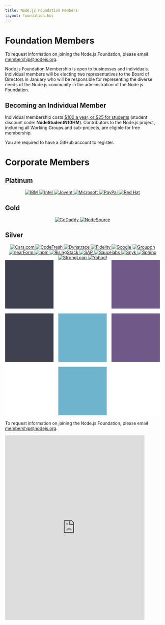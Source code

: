 ```yaml
---
title: Node.js Foundation Members
layout: foundation.hbs
---
```

# Foundation Members

To request information on joining the Node.js Foundation, please email
[membership@nodejs.org](mailto:membership@nodejs.org).

Node.js Foundation Membership is open to businesses and individuals. Individual members will be electing two representatives to the Board of Directors in January who will be responsible for representing the diverse needs of the Node.js community in the administration of the Node.js Foundation.

## Becoming an Individual Member

Individual membership costs [$100 a year, or $25 for students](https://identity.linuxfoundation.org/user?destination=pid/99) (student discount code: **NodeStudentN10HM**). Contributors to the Node.js project, including all Working Groups and sub-projects, are eligible for free membership.

You are required to have a GitHub account to register.

# Corporate Members
## Platinum

<div style="text-align:center;">
<a target="_new" class="imagelink" href="http://ibm.com">
  <img alt="IBM" class="memberlogo" src="/static/images/foundation/ibmLogo.png" />
</a>
<a target="_new" class="imagelink" href="http://intel.com">
  <img alt="Intel" class="memberlogo" src="/static/images/foundation/intelLogo.png" />
</a>
<a target="_new" class="imagelink" href="//joyent.com">
  <img alt="Joyent" class="memberlogo" src="/static/images/foundation/joyentLogo.svg" />
</a>
<a target="_new" class="imagelink" href="//microsoft.com">
  <img alt="Microsoft" class="memberlogo" src="/static/images/foundation/microsoftLogo.png" />
</a>

<a target="_new" class="imagelink" href="//paypal.com">
  <img alt="PayPal" class="memberlogo" src="/static/images/foundation/paypalLogo.png" />
</a>
<a target="_new" class="imagelink" href="//redhat.com">
  <img alt="Red Hat" class="memberlogo" src="/static/images/foundation/redhatLogo.png" />
</a>
</div>

## Gold

<div style="text-align:center;">
<a target="_new" class="imagelink" href="//godaddy.com">
  <img alt="GoDaddy" class="memberlogo" src="/static/images/foundation/godaddyLogo.png" />
</a>
<a target="_new" class="imagelink" href="//nodesource.com">
  <img alt="NodeSource" class="memberlogo" src="/static/images/foundation/nodesourceLogo.png" />
</a>
</div>

## Silver

<div style="text-align:center;">
<a target="_new" class="imagelink" href="http://cars.com">
  <img alt="Cars.com" class="memberlogo" src="/static/images/foundation/cars.png" />
</a>
<a target="_new" class="imagelink" href="http://codefresh.io">
  <img alt="CodeFresh" class="memberlogo" src="/static/images/foundation/codefreshLogo.png" />
</a>
<a target="_new" class="imagelink" href="https://www.dynatrace.com">
  <img alt="Dynatrace" class="memberlogo" src="/static/images/foundation/dynatrace.png" />
</a>
<a target="_new" class="imagelink" href="//fidelity.com">
  <img alt="Fidelity" class="memberlogo" src="/static/images/foundation/fidelityLogo.png" />
</a>
<a target="_new" class="imagelink" href="https://google.com">
  <img alt="Google" class="memberlogo" src="/static/images/foundation/googleLogo.png" />
</a>
<a target="_new" class="imagelink" href="//groupon.com">
  <img alt="Groupon" class="memberlogo" src="/static/images/foundation/grouponLogo.png" />
</a>
<a target="_new" class="imagelink" href="http://nearform.com">
  <img alt="nearForm" class="memberlogo" src="/static/images/foundation/nearformLogo.png" />
</a>
<a target="_new" class="imagelink" href="//npmjs.org">
  <img alt="npm" class="memberlogo" src="/static/images/foundation/npmLogo.png" />
</a>
<a target="_new" class="imagelink" href="//risingstack.com">
  <img alt="RisingStack" class="memberlogo" src="/static/images/foundation/risingstack_logo.png" />
</a>
<a target="_new" class="imagelink" href="http://sap.com">
  <img alt="SAP" class="memberlogo" src="/static/images/foundation/sapLogo.png" />
</a>
<a target="_new" class="imagelink" href="//saucelabs.com">
  <img alt="Saucelabs" class="memberlogo" src="/static/images/foundation/saucelabsLogo.png" />
</a>
<a target="_new" class="imagelink" href="//snyk.com">
  <img alt="Snyk" class="memberlogo" src="/static/images/foundation/snyk.png" />
</a>
<a target="_new" class="imagelink" href="http://sphinx.sg/">
  <img alt="Sphinx" class="memberlogo" src="/static/images/foundation/sphinx.png" />
</a>
<a target="_new" class="imagelink" href="//strongloop.com">
  <img alt="StrongLoop" class="memberlogo" src="/static/images/foundation/strongloopLogo.png" />
</a>
<a target="_new" class="imagelink" href="//yahoo.com">
  <img alt="Yahoo!" class="memberlogo" src="/static/images/foundation/yahoo.png" />
</a>
<a target="_new" class="imagelink" href="//yld.io">
  <img alt="yld!" class="memberlogo" src="/static/images/foundation/yldLogo.png" />
</a>
</div>

To request information on joining the Node.js Foundation, please email
[membership@nodejs.org](mailto:membership@nodejs.org).

<iframe class="center"
 src="https://go.pardot.com/l/6342/2015-05-15/2cnz97"
 frameborder="0" marginwidth="0" marginheight="0"
 style="width:90%;height:600px;"
 >
</iframe>
